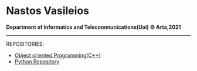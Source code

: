# Nastos Vasileios

**Department of Informatics and Telecommunications(Uoi)**
**:copyright: Arta,2021**

---
REPOSITORIES:
  * [Object oriented Programming(C++)](https://vasnastos.github.io/OOP/)
  * [Python Repository](https://vasnastos.github.io/AGP)
